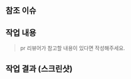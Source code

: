 <!-- 이슈 참조시, # 사용 -->
<!-- 멘션 사용시, @ 사용 -->
## 참조 이슈

## 작업 내용
<!-- PR에서 작업한 내용에 대해 설명해주세요 -->
> pr 리뷰어가 참고할 내용이 있다면 작성해주세요.

## 작업 결과 (스크린샷)
<!-- 스크린샷은 아래와 같은 테이블 형식으로 첨부해주세요 -->
<!--
<table>
  <tr>
    <td>
      <img width=240 src="https://github.com/user-attachments/assets/6ed23825-2419-4f37-8e00-d2909159c017">
    </td>
  </tr>
</table>
-->
